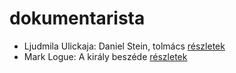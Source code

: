 # dokumentarista

- Ljudmila Ulickaja: Daniel Stein, tolmács [részletek](../_details/Ljudmila%20Ulickaja.md#id_1285)
- Mark Logue: A király beszéde [részletek](../_details/Mark%20Logue.md#id_298)